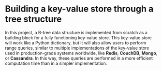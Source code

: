 # Building a key-value store through a tree structure

In this project, a B-tree data structure is implemented from scratch as a building block for a fully functioning key-value store. This key-value store will work like a Python dictionary, but it will also allow users to perform range queries, similar to multiple implementations of the key-value store used in production-grade systems worldwide, like __Redis__, __CouchDB__, __Mongo__, or __Cassandra__. In this way, these queries are performed in a more efficient computation time than in a simpler implementation.


